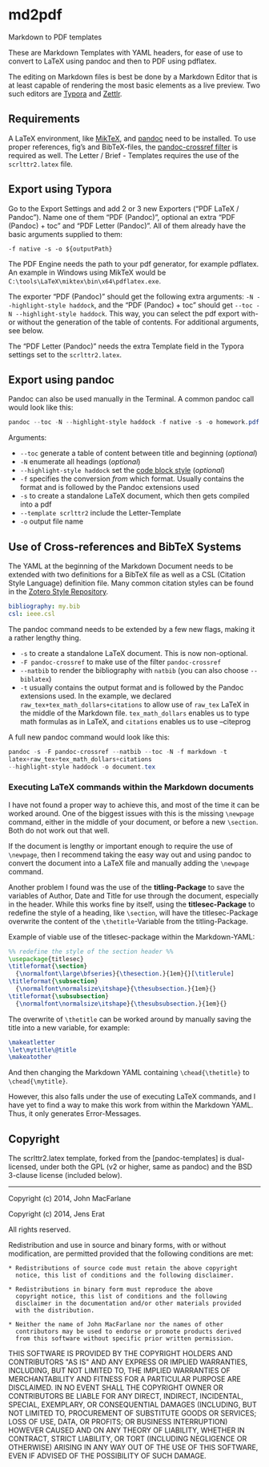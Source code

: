 # md2pdf
Markdown to PDF templates

These are Markdown Templates with YAML headers, for ease of use to convert to LaTeX using pandoc and then to PDF using pdflatex.

The editing on Markdown files is best be done by a Markdown Editor that is at least capable of rendering the most basic elements as a live preview. Two such editors are [Typora](https://typora.io/) and [Zettlr](https://www.zettlr.com/).

## Requirements 

A LaTeX environment, like [MikTeX](https://miktex.org/), and [pandoc](https://pandoc.org/) need to be installed. To use proper references, fig’s and BibTeX-files, the [pandoc-crossref filter](https://github.com/lierdakil/pandoc-crossref) is required as well. The Letter / Brief - Templates requires the use of the `scrlttr2.latex` file.

## Export using Typora

Go to the Export Settings and add 2 or 3 new Exporters (“PDF LaTeX / Pandoc”). Name one of them “PDF (Pandoc)”, optional an extra “PDF (Pandoc) + toc” and “PDF Letter (Pandoc)”. All of them already have the basic arguments supplied to them: 

`-f native -s -o ${outputPath}`

The PDF Engine needs the path to your pdf generator, for example pdflatex. An example in Windows using MikTeX would be `C:\tools\LaTeX\miktex\bin\x64\pdflatex.exe`.

The exporter “PDF (Pandoc)” should get the following extra arguments: `-N --highlight-style haddock`, and the  “PDF (Pandoc) + toc” should get `--toc -N --highlight-style haddock`. This way, you can select the pdf export with- or without the generation of the table of contents. For additional arguments, see below.

The “PDF Letter (Pandoc)” needs the extra Template field in the Typora settings set to the `scrlttr2.latex`.

## Export using pandoc

Pandoc can also be used manually in the Terminal. A common pandoc call would look like this: 

```powershell
pandoc --toc -N --highlight-style haddock -f native -s -o homework.pdf
```

Arguments: 

- `--toc` generate a table of content between title and beginning (*optional*)
- `-N` enumerate all headings (*optional*)
- `--highlight-style haddock` set the [code block style](https://stackoverflow.com/questions/30880200/pandoc-what-are-the-available-syntax-highlighters)  (*optional*)
- `-f` specifies the conversion *from* which format. Usually contains the format and is followed by the Pandoc extensions used
- `-s` to create a standalone LaTeX document, which then gets compiled into a pdf
- `--template scrlttr2` include the Letter-Template
- `-o` output file name

## Use of Cross-references and BibTeX Systems

The YAML at the beginning of the Markdown Document needs to be extended with two definitions for a BibTeX file as well as a CSL (Citation Style Language) definition file. Many common citation styles can be found in the [Zotero Style Repository](https://www.zotero.org/styles).

```yaml
bibliography: my.bib
csl: ieee.csl
```

The pandoc command needs to be extended by a few new flags, making it a rather lengthy thing.

- `-s` to create a standalone LaTeX document. This is now non-optional.
- `-F pandoc-crossref` to make use of the filter `pandoc-crossref`
- `--natbib` to render the bibliography with `natbib` (you can also choose `--biblatex`)
- `-t` usually contains the output format and is followed by the Pandoc extensions used. In the example, we declared `raw_tex+tex_math_dollars+citations` to allow use of `raw_tex` LaTeX in the middle of the Markdown file. `tex_math_dollars` enables us to type math formulas as in LaTeX, and `citations` enables us to use –citeprog

A full new pandoc command would look like this: 

```powershell
pandoc -s -F pandoc-crossref --natbib --toc -N -f markdown -t
latex+raw_tex+tex_math_dollars+citations 
--highlight-style haddock -o document.tex
```

### Executing LaTeX commands within the Markdown documents

I have not found a proper way to achieve this, and most of the time it can be worked around. One of the biggest issues with this is the missing `\newpage` command, either in the middle of your document, or before a new `\section`. Both do not work out that well. 

If the document is lengthy or important enough to require the use of `\newpage`, then I recommend taking the easy way out and using pandoc to convert the document into a LaTeX file and manually adding the `\newpage` command.

Another problem I found was the use of the **titling-Package** to save the variables of Author, Date and Title for use through the document, especially in the header. While this works fine by itself, using the **titlesec-Package** to redefine the style of a heading, like `\section`, will have the titlesec-Package overwrite the content of the `\thetitle`-Variable from the titling-Package. 

Example of viable use of the titlesec-package within the Markdown-YAML: 

```latex
%% redefine the style of the section header %%
\usepackage{titlesec}
\titleformat{\section}
  {\normalfont\large\bfseries}{\thesection.}{1em}{}[\titlerule]
\titleformat{\subsection}
  {\normalfont\normalsize\itshape}{\thesubsection.}{1em}{}
\titleformat{\subsubsection}
  {\normalfont\normalsize\itshape}{\thesubsubsection.}{1em}{}
```

The overwrite of `\thetitle` can be worked around by manually saving the title into a new variable, for example: 

```latex
\makeatletter
\let\mytitle\@title
\makeatother
```

And then changing the Markdown YAML containing `\chead{\thetitle}` to `\chead{\mytitle}`.

However, this also falls under the use of executing LaTeX commands, and I have yet to find a way to make this work from within the Markdown YAML. Thus, it only generates Error-Messages. 


## Copyright

The scrlttr2.latex template, forked from the [pandoc-templates] is dual-licensed, under both the GPL (v2 or higher, same as pandoc) and the BSD 3-clause license (included below).

----

Copyright (c) 2014, John MacFarlane

Copyright (c) 2014, Jens Erat

All rights reserved.

Redistribution and use in source and binary forms, with or without
modification, are permitted provided that the following conditions are met:

    * Redistributions of source code must retain the above copyright
      notice, this list of conditions and the following disclaimer.
    
    * Redistributions in binary form must reproduce the above
      copyright notice, this list of conditions and the following
      disclaimer in the documentation and/or other materials provided
      with the distribution.
    
    * Neither the name of John MacFarlane nor the names of other
      contributors may be used to endorse or promote products derived
      from this software without specific prior written permission.

THIS SOFTWARE IS PROVIDED BY THE COPYRIGHT HOLDERS AND CONTRIBUTORS
"AS IS" AND ANY EXPRESS OR IMPLIED WARRANTIES, INCLUDING, BUT NOT
LIMITED TO, THE IMPLIED WARRANTIES OF MERCHANTABILITY AND FITNESS FOR
A PARTICULAR PURPOSE ARE DISCLAIMED. IN NO EVENT SHALL THE COPYRIGHT
OWNER OR CONTRIBUTORS BE LIABLE FOR ANY DIRECT, INDIRECT, INCIDENTAL,
SPECIAL, EXEMPLARY, OR CONSEQUENTIAL DAMAGES (INCLUDING, BUT NOT
LIMITED TO, PROCUREMENT OF SUBSTITUTE GOODS OR SERVICES; LOSS OF USE,
DATA, OR PROFITS; OR BUSINESS INTERRUPTION) HOWEVER CAUSED AND ON ANY
THEORY OF LIABILITY, WHETHER IN CONTRACT, STRICT LIABILITY, OR TORT
(INCLUDING NEGLIGENCE OR OTHERWISE) ARISING IN ANY WAY OUT OF THE USE
OF THIS SOFTWARE, EVEN IF ADVISED OF THE POSSIBILITY OF SUCH DAMAGE.
